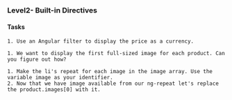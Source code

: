 ### Level2- Built-in Directives 


#### Tasks

```
1. Use an Angular filter to display the price as a currency.
```

```
1. We want to display the first full-sized image for each product. Can you figure out how?
```

```
1. Make the li's repeat for each image in the image array. Use the variable image as your identifier.
2. Now that we have image available from our ng-repeat let's replace the product.images[0] with it.
```

